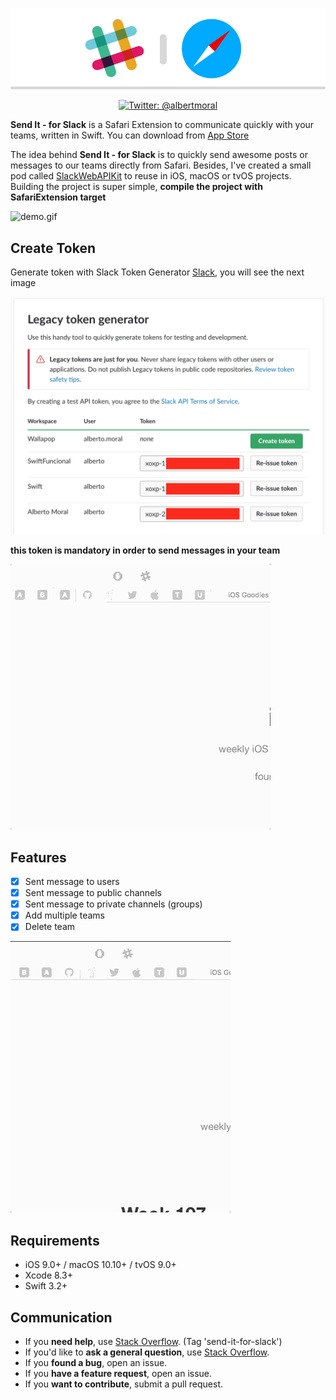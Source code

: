 ![github.gif](Assets/github.png)

<p align="center">
<a href="https://twitter.com/albertmoral">
<img src="https://img.shields.io/badge/contact-@albertmoral-blue.svg?style=flat" alt="Twitter: @albertmoral" />
</a>
</p>


**Send It - for Slack** is a Safari Extension to communicate quickly with your teams, written in Swift. You can download from [App Store](https://itunes.apple.com/us/app/send-it-for-slack/id1293799461?l=es&ls=1&mt=12)

The idea behind **Send It - for Slack** is to quickly send awesome posts or messages to our teams directly from Safari. Besides, I've created a small pod called [SlackWebAPIKit](https://github.com/MoralAlberto/SlackWebAPIKit) to reuse in iOS, macOS or tvOS projects. Building the project is super simple, **compile the project with SafariExtension target**

![demo.gif](Assets/demo.gif)

## Create Token
Generate token with Slack Token Generator [Slack](https://api.slack.com/custom-integrations/legacy-tokens), you will see the next image

![slack-token](Assets/slack-token.png)

**this token is mandatory in order to send messages in your team**

![slack-add-token.gif](Assets/slack-add-token.gif)

## Features
- [x] Sent message to users
- [x] Sent message to public channels
- [x] Sent message to private channels (groups)
- [x] Add multiple teams
- [x] Delete team

![slack-add-token.gif](Assets/delete-team.gif)

## Requirements
- iOS 9.0+ / macOS 10.10+ / tvOS 9.0+
- Xcode 8.3+
- Swift 3.2+

## Communication
- If you **need help**, use [Stack Overflow](http://stackoverflow.com/questions/tagged/send-it-for-slack). (Tag 'send-it-for-slack')
- If you'd like to **ask a general question**, use [Stack Overflow](http://stackoverflow.com/questions/tagged/send-it-for-slack).
- If you **found a bug**, open an issue.
- If you **have a feature request**, open an issue.
- If you **want to contribute**, submit a pull request.

